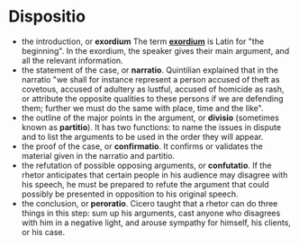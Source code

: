 # Dispositio
- the introduction, or __exordium__ The term __[exordium](https://en.wiktionary.org/wiki/exordium#Latin)__ is Latin for "the beginning". In the exordium, the speaker gives their main argument, and all the relevant information.
- the statement of the case, or __narratio__. Quintilian explained that in the narratio "we shall for instance represent a person accused of theft as covetous, accused of adultery as lustful, accused of homicide as rash, or attribute the opposite qualities to these persons if we are defending them; further we must do the same with place, time and the like".
- the outline of the major points in the argument, or __divisio__ (sometimes known as __partitio__). It has two functions: to name the issues in dispute and to list the arguments to be used in the order they will appear.
- the proof of the case, or __confirmatio__. It confirms or validates the material given in the narratio and partitio.
- the refutation of possible opposing arguments, or __confutatio__. If the rhetor anticipates that certain people in his audience may disagree with his speech, he must be prepared to refute the argument that could possibly be presented in opposition to his original speech.
- the conclusion, or __peroratio__. Cicero taught that a rhetor can do three things in this step: sum up his arguments, cast anyone who disagrees with him in a negative light, and arouse sympathy for himself, his clients, or his case.
